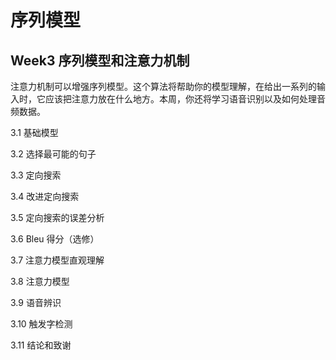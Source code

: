 # 序列模型

##  Week3 序列模型和注意力机制


注意力机制可以增强序列模型。这个算法将帮助你的模型理解，在给出一系列的输入时，它应该把注意力放在什么地方。本周，你还将学习语音识别以及如何处理音频数据。



3.1  基础模型

3.2  选择最可能的句子

3.3  定向搜索

3.4  改进定向搜索

3.5  定向搜索的误差分析

3.6  Bleu 得分（选修）

3.7  注意力模型直观理解

3.8  注意力模型

3.9  语音辨识

3.10  触发字检测

3.11  结论和致谢



